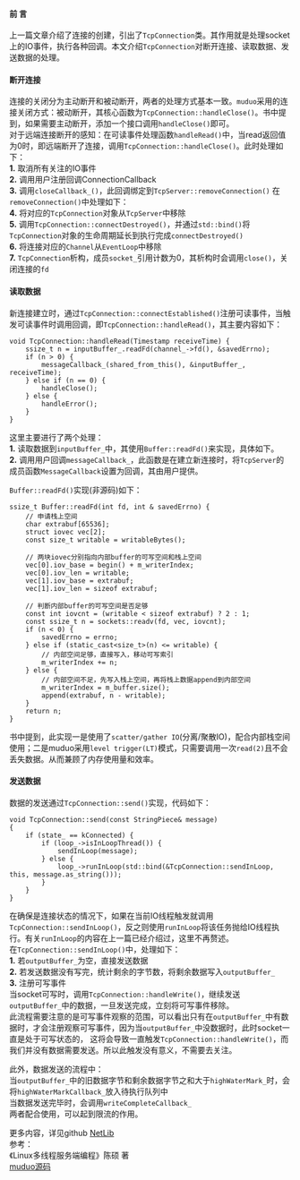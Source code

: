 #### 前 言
上一篇文章介绍了连接的创建，引出了`TcpConnection`类。其作用就是处理socket上的IO事件，执行各种回调。本文介绍`TcpConnection`对断开连接、读取数据、发送数据的处理。

#### 断开连接
连接的关闭分为主动断开和被动断开，两者的处理方式基本一致。`muduo`采用的连接关闭方式：被动断开，其核心函数为`TcpConnection::handleClose()`。书中提到，如果需要主动断开，添加一个接口调用`handleClose()`即可。  
对于远端连接断开的感知：在可读事件处理函数`handleRead()`中，当read返回值为0时，即远端断开了连接，调用`TcpConnection::handleClose()`。此时处理如下：  
**1.** 取消所有关注的IO事件  
**2.** 调用用户注册回调ConnectionCallback  
**3.** 调用`closeCallback_()`，此回调绑定到`TcpServer::removeConnection()`
在`removeConnection()`中处理如下：  
**4.** 将对应的`TcpConnection`对象从`TcpServer`中移除  
**5.** 调用`TcpConnection::connectDestroyed()`，并通过`std::bind()`将`TcpConnection`对象的生命周期延长到执行完成`connectDestroyed()`  
**6.** 将连接对应的`Channel`从`EventLoop`中移除  
**7.** `TcpConnection`析构，成员`socket_`引用计数为0，其析构时会调用`close()`，关闭连接的`fd`  

#### 读取数据
新连接建立时，通过`TcpConnection::connectEstablished()`注册可读事件，当触发可读事件时调用回调，即`TcpConnection::handleRead()`，其主要内容如下：
```
void TcpConnection::handleRead(Timestamp receiveTime) {
    ssize_t n = inputBuffer_.readFd(channel_->fd(), &savedErrno);
    if (n > 0) {
        messageCallback_(shared_from_this(), &inputBuffer_, receiveTime);
    } else if (n == 0) {
        handleClose();
    } else {
        handleError();
    }
}
```
这里主要进行了两个处理：  
**1.** 读取数据到`inputBuffer_`中，其使用`Buffer::readFd()`来实现，具体如下。  
**2.** 调用用户回调`messageCallback_`，此函数是在建立新连接时，将`TcpServer`的成员函数`MessageCallback`设置为回调，其由用户提供。

`Buffer::readFd()`实现(非源码)如下：
```
ssize_t Buffer::readFd(int fd, int & savedErrno) {
    // 申请栈上空间
    char extrabuf[65536];
    struct iovec vec[2];
    const size_t writable = writableBytes();

    // 两块iovec分别指向内部buffer的可写空间和栈上空间
    vec[0].iov_base = begin() + m_writerIndex;
    vec[0].iov_len = writable;
    vec[1].iov_base = extrabuf;
    vec[1].iov_len = sizeof extrabuf;

    // 判断内部buffer的可写空间是否足够
    const int iovcnt = (writable < sizeof extrabuf) ? 2 : 1;
    const ssize_t n = sockets::readv(fd, vec, iovcnt);
    if (n < 0) {
        savedErrno = errno;
    } else if (static_cast<size_t>(n) <= writable) {
        // 内部空间足够，直接写入，移动可写索引
        m_writerIndex += n;
    } else {
        // 内部空间不足，先写入栈上空间，再将栈上数据append到内部空间
        m_writerIndex = m_buffer.size();
        append(extrabuf, n - writable);
    }
    return n;
}
```
书中提到，此实现一是使用了`scatter/gather IO`(分离/聚散IO)，配合内部栈空间使用；二是muduo采用`level trigger(LT)`模式，只需要调用一次`read(2)`且不会丢失数据。从而兼顾了内存使用量和效率。  

#### 发送数据
数据的发送通过`TcpConnection::send()`实现，代码如下：
```
void TcpConnection::send(const StringPiece& message)
{
    if (state_ == kConnected) {
        if (loop_->isInLoopThread()) {
            sendInLoop(message);
        } else {
            loop_->runInLoop(std::bind(&TcpConnection::sendInLoop, this, message.as_string()));
        }
    }
}
```
在确保是连接状态的情况下，如果在当前IO线程触发就调用`TcpConnection::sendInLoop()`，反之则使用`runInLoop`将该任务抛给IO线程执行。有关`runInLoop`的内容在上一篇已经介绍过，这里不再赘述。  
在`TcpConnection::sendInLoop()`中，处理如下：  
**1.** 若`outputBuffer_`为空，直接发送数据  
**2.** 若发送数据没有写完，统计剩余的字节数，将剩余数据写入`outputBuffer_`  
**3.** 注册可写事件  
当socket可写时，调用`TcpConnection::handleWrite()`，继续发送`outputBuffer_`中的数据，一旦发送完成，立刻将可写事件移除。  
此流程需要注意的是可写事件观察的范围，可以看出只有在`outputBuffer_`中有数据时，才会注册观察可写事件，因为当`outputBuffer_`中没数据时，此时socket一直是处于可写状态的， 这将会导致一直触发`TcpConnection::handleWrite()`，而我们并没有数据需要发送。所以此触发没有意义，不需要去关注。  

此外，数据发送的流程中：  
当`outputBuffer_`中的旧数据字节和剩余数据字节之和大于`highWaterMark_`时，会将`highWaterMarkCallback_`放入待执行队列中  
当数据发送完毕时，会调用`writeCompleteCallback_`  
两者配合使用，可以起到限流的作用。  

更多内容，详见github [NetLib](https://github.com/cyh1998/NetLib)  
参考：  
《Linux多线程服务端编程》陈硕 著  
[muduo源码](https://github.com/chenshuo/muduo)  